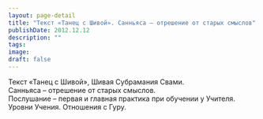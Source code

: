 ```yaml
---
layout: page-detail
title: "Текст «Танец с Шивой». Санньяса – отрешение от старых смыслов"
publishDate: 2012.12.12
description: ""
tags:
image:
draft: false
---
```


 Текст «Танец с Шивой», Шивая Субрамания Свами.   
Санньяса – отрешение от старых смыслов.   
Послушание – первая и главная практика при обучении у Учителя.  
Уровни Учения. Отношения с Гуру.  

  
